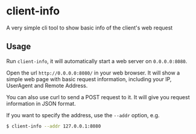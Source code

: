 # client-info

A very simple cli tool to show basic info of the client's web request

## Usage

Run `client-info`, it will automatically start a web server on `0.0.0.0:8080`. 

Open the url `http://0.0.0.0:8080/` in your web browser. It will show a simple web page with basic request information, including your IP, UserAgent and Remote Address.

You can also use curl to send a POST request to it. It will give you request information in JSON format.

If you want to specify the address, use the `--addr` option, e.g.

```bash
$ client-info --addr 127.0.0.1:8080
```
